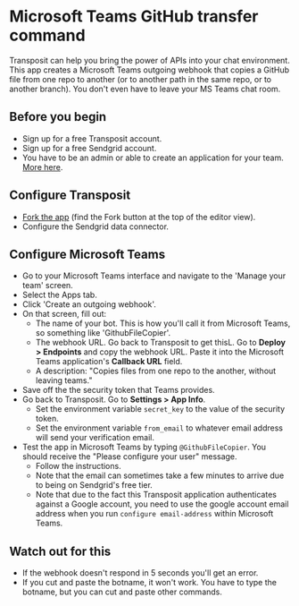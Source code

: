 # Microsoft Teams GitHub transfer command

Transposit can help you bring the power of APIs into your chat environment. This app creates a Microsoft Teams outgoing webhook that copies a GitHub file from one repo to another (or to another path in the same repo, or to another branch). You don't even have to leave your MS Teams chat room.

## Before you begin

  * Sign up for a free Transposit account.
  * Sign up for a free Sendgrid account.
  * You have to be an admin or able to create an application for your team. [More here](https://docs.microsoft.com/en-us/microsoftteams/platform/concepts/outgoingwebhook).

## Configure Transposit

  * [Fork the app](https://console.transposit.com/t/transposit-sample/ms_teams_github_transfer) (find the Fork button at the top of the editor view).
  * Configure the Sendgrid data connector.

## Configure Microsoft Teams

  * Go to your Microsoft Teams interface and navigate to the 'Manage your team' screen.
  * Select the Apps tab.
  * Click 'Create an outgoing webhook'.
  * On that screen, fill out:
     * The name of your bot. This is how you'll call it from Microsoft Teams, so something like 'GithubFileCopier'.
     * The webhook URL. Go back to Transposit to get thisL. Go to **Deploy > Endpoints** and copy the webhook URL. Paste it into the Microsoft Teams application's **Callback URL** field. 
     * A description: "Copies files from one repo to the another, without leaving teams."
  * Save off the the security token that Teams provides. 
  * Go back to Transposit. Go to **Settings > App Info**.
    * Set the environment variable `secret_key` to the value of the security token. 
    * Set the environment variable `from_email` to whatever email address will send your verification email. 
  * Test the app in Microsoft Teams by typing `@GithubFileCopier`. You should receive the "Please configure your user" message. 
    * Follow the instructions. 
    * Note that the email can sometimes take a few minutes to arrive due to being on Sendgrid's free tier.
    * Note that due to the fact this Transposit application authenticates against a Google account, you need to use the google account email address when you run `configure email-address` within Microsoft Teams. 

## Watch out for this

  * If the webhook doesn't respond in 5 seconds you'll get an error.
  * If you cut and paste the botname, it won't work. You have to type the botname, but you can cut and paste other commands.
